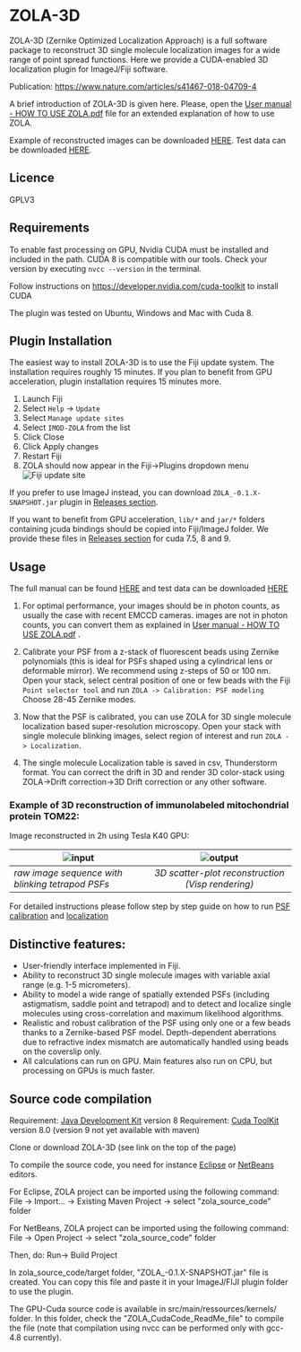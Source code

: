 # ZOLA-3D
ZOLA-3D (Zernike Optimized Localization Approach) is a full software package to reconstruct 3D single molecule localization images for a wide range of point spread functions.
Here we provide a CUDA-enabled 3D localization plugin for ImageJ/Fiji software. 

Publication: https://www.nature.com/articles/s41467-018-04709-4

A brief introduction of ZOLA-3D is given here. Please, open the [User manual - HOW TO USE ZOLA.pdf](https://github.com/imodpasteur/ZOLA-3D/blob/master/User%20manual%20-%20HOW%20TO%20USE%20ZOLA.pdf) file for an extended explanation of how to use ZOLA.

Example of reconstructed images can be downloaded [HERE](https://github.com/imodpasteur/ZOLA-3D/releases/download/v0.1.9/DATA.zip). Test data can be downloaded [HERE](https://github.com/imodpasteur/ZOLA-3D/releases/download/v0.1.9/TEST-DATA.zip).

## Licence

GPLV3

## Requirements


To enable fast processing on GPU, Nvidia CUDA must be installed and included in the path. CUDA 8 is  compatible with our tools.
Check your version by executing `nvcc --version` in the terminal.

Follow instructions on https://developer.nvidia.com/cuda-toolkit to install CUDA

The plugin was tested on Ubuntu, Windows and Mac with Cuda 8.



## Plugin Installation

The easiest way to install ZOLA-3D is to use the Fiji update system. The installation requires roughly 15 minutes. If you plan to benefit from GPU acceleration, plugin installation requires 15 minutes more.

1. Launch Fiji
2. Select `Help` -> `Update`
3. Select `Manage update sites`
4. Select `IMOD-ZOLA` from the list
5. Click Close
6. Click Apply changes
7. Restart Fiji
7. ZOLA should now appear in the Fiji->Plugins dropdown menu
![Fiji update site](https://github.com/imodpasteur/ZOLA-3D/blob/master/img/fiji%20update.png)

If you prefer to use ImageJ instead, you can download `ZOLA_-0.1.X-SNAPSHOT.jar` plugin in [Releases section](https://github.com/imodpasteur/ZOLA-3D/releases).

If you want to benefit from GPU acceleration, `lib/*` and `jar/*` folders containing jcuda bindings should be copied into Fiji/ImageJ folder. We provide these files in [Releases section](https://github.com/imodpasteur/ZOLA-3D/releases) for cuda 7.5, 8  and 9.

## Usage

The full manual can be found [HERE](https://github.com/imodpasteur/ZOLA-3D/blob/master/User%20manual%20-%20HOW%20TO%20USE%20ZOLA.pdf) and test data can be downloaded [HERE](https://github.com/imodpasteur/ZOLA-3D/releases/download/v0.1.9/TEST-DATA.zip)

1. For optimal performance, your images should be in photon counts, as usually the case with recent EMCCD cameras. images are not in photon counts, you can convert them as explained in [User manual - HOW TO USE ZOLA.pdf](https://github.com/imodpasteur/ZOLA-3D/blob/master/User%20manual%20-%20HOW%20TO%20USE%20ZOLA.pdf) .

2. Calibrate your PSF from a z-stack of fluorescent beads using Zernike polynomials (this is ideal for PSFs shaped using a cylindrical lens or deformable mirror). We recommend using z-steps of 50 or 100 nm.
Open your stack, select central position of one or few beads with the Fiji `Point selector tool` and run `ZOLA -> Calibration: PSF modeling`
Choose 28-45 Zernike modes.

3. Now that the PSF is calibrated, you can use ZOLA for 3D single molecule localization based super-resolution microscopy. 
Open your stack with single molecule blinking images, select region of interest and run `ZOLA -> Localization`. 

4. The single molecule Localization table is saved in csv, Thunderstorm format. You can correct the drift in 3D and render 3D color-stack using ZOLA->Drift correction->3D Drift correction  or any other software. 

### Example of 3D reconstruction of immunolabeled mitochondrial protein TOM22:
Image reconstructed in 2h using Tesla K40 GPU:

| ![input](https://github.com/imodpasteur/ZOLA-3D/blob/master/img/frames20130%2B50.gif)        | ![output](https://github.com/imodpasteur/ZOLA-3D/blob/master/img/anim-slow.gif) | 
| ------------- |:-------------:|
| *raw image sequence with blinking tetrapod PSFs*| *3D scatter-plot reconstruction (Visp rendering)* |

For detailed instructions please follow step by step guide on how to run [PSF calibration](https://github.com/imodpasteur/ZOLA-3D/blob/master/calibration_howto.md) and [localization](https://github.com/imodpasteur/ZOLA-3D/blob/master/localization_howto.md)



## Distinctive features:

* User-friendly interface implemented in Fiji.
* Ability to reconstruct 3D single molecule images with variable axial range (e.g. 1-5 micrometers).
* Ability to model a wide range of spatially extended PSFs (including astigmatism, saddle point and tetrapod) and to detect and localize single molecules using cross-correlation and maximum likelihood algorithms.
* Realistic and robust calibration of the PSF using only one or a few beads thanks to a Zernike-based PSF model. Depth-dependent aberrations due to refractive index mismatch  are automatically handled using beads on the coverslip only. 
* All calculations can run on GPU. Main features also run on CPU, but processing on GPUs is much faster.




## Source code compilation

Requirement: [Java Development Kit](http://www.oracle.com/technetwork/java/javase/downloads/jdk8-downloads-2133151.html) version 8
Requirement: [Cuda ToolKit](https://developer.nvidia.com/cuda-toolkit) version 8.0 (version 9 not yet available with maven)


Clone or download ZOLA-3D (see link on the top of the page)

To compile the source code, you need for instance [Eclipse](http://eclipse.org) or [NetBeans](http://netbeans.org) editors.

For Eclipse, ZOLA project can be imported using the following command:
File -> Import... -> Existing Maven Project -> select "zola_source_code" folder

For NetBeans, ZOLA project can be imported using the following command:
File -> Open Project -> select "zola_source_code" folder

Then, do: 
Run-> Build Project

In zola_source_code/target folder, "ZOLA_-0.1.X-SNAPSHOT.jar" file is created. You can copy this file and paste it in your ImageJ/FIJI plugin folder to use the plugin.


The GPU-Cuda source code is available in src/main/ressources/kernels/ folder. In this folder, check the "ZOLA_CudaCode_ReadMe_file" to compile the file (note that compilation using nvcc can be performed only with gcc-4.8 currently).



